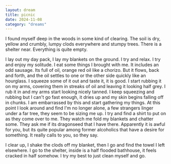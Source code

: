```yaml
---
layout: dream
title: picnic
date: 2024-11-08
category: "dreams"
---
```


I found myself deep in the woods in some kind of clearing. The soil is dry, yellow and crumbly, lumpy clods everywhere and stumpy trees. There is a shelter near. Everything is quite empty. 

I lay out my day pack, I lay my blankets on the ground. I try and relax. I try and enjoy my solitude. 
I eat some things I brought with me. It includes an odd sausage. Its full of oil, orange red oil like a chorizo. But it flows, back and forth, and the oil settles to one or the other side quickly like an hourglass. I squeeze some of it out and taste it, it is good. I start rubbing it on my arms, covering them in streaks of oil and leaving it looking half grey. I rub it in and my arms start looking nicely tanned. I keep squeezing and rubbing but I can't go fast enough, it dries up and my skin begins falling off in chunks. I am embarrassed by this and start gathering my things. At this point I look around and find I'm no longer alone, a few strangers linger under a far tree, they seem to be sizing me up. I try and find a shirt to put on as they come over to me. They watch me fold my blankets and chatter some.
They ask me if its dragonseed that I have there. Apparently it is awful for you, but its quite popular among former alcoholics that have a desire for something. It really calls to you, so they say. 

I clear up, I shake the clods off my blanket, then I go and find the towel I left elsewhere. I go to the shelter, inside is a half flooded bathhouse, it feels cracked in half somehow. I try my best to just clean myself and go.